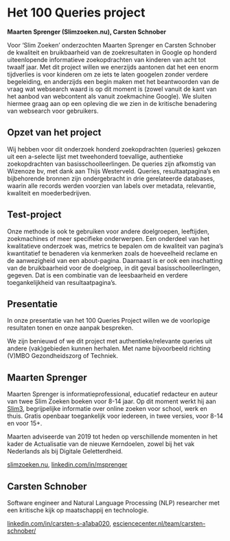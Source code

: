 # Het 100 Queries project

**Maarten Sprenger (Slimzoeken.nu), Carsten Schnober**

Voor ‘Slim Zoeken’ onderzochten Maarten Sprenger en Carsten Schnober de
kwaliteit en bruikbaarheid van de zoekresultaten in Google op honderd
uiteenlopende informatieve zoekopdrachten van kinderen van acht tot twaalf
jaar. Met dit project willen we enerzijds aantonen dat het een enorm
tijdverlies is voor kinderen om ze iets te laten googelen zonder verdere
begeleiding, en anderzijds een begin maken met het beantwoorden van de vraag
wat websearch waard is op dit moment is (zowel vanuit de kant van het aanbod
van webcontent als vanuit zoekmachine Google). We sluiten hiermee graag aan op
een opleving die we zien in de kritische benadering van websearch voor
gebruikers.

## Opzet van het project

Wij hebben voor dit onderzoek honderd zoekopdrachten (queries) gekozen uit een
a-selecte lijst met tweehonderd toevallige, authentieke zoekopdrachten van
basisschoolleerlingen. De queries zijn afkomstig van Wizenoze bv, met dank aan
Thijs Westerveld. Queries, resultaatpagina’s en bijbehorende bronnen zijn
ondergebracht in drie gerelateerde databases, waarin alle records werden
voorzien van labels over metadata, relevantie, kwaliteit en moederbedrijven.

## Test-project

Onze methode is ook te gebruiken voor andere doelgroepen, leeftijden,
zoekmachines of meer specifieke onderwerpen. Een onderdeel van het
kwalitatieve onderzoek was, metrics te bepalen om de kwaliteit van pagina’s
kwantitatief te benaderen via kenmerken zoals de hoeveelheid reclame en de
aanwezigheid van een about-pagina. Daarnaast is er ook een inschatting van de
bruikbaarheid voor de doelgroep, in dit geval basisschoolleerlingen, gegeven.
Dat is een combinatie van de leesbaarheid en verdere toegankelijkheid van
resultaatpagina’s.

## Presentatie

In onze presentatie van het 100 Queries Project willen we de voorlopige
resultaten tonen en onze aanpak bespreken.

We zijn benieuwd of we dit project met authentieke/relevante queries uit
andere (vak)gebieden kunnen herhalen. Met name bijvoorbeeld richting (V)MBO
Gezondheidszorg of Techniek.

## Maarten Sprenger

Maarten Sprenger is informatieprofessional, educatief redacteur en auteur van
twee Slim Zoeken boeken voor 8-14 jaar. Op dit moment werkt hij aan
[Slim3](https://www.slimzoeken.nu/slim3uitleg), begrijpelijke informatie over
online zoeken voor school, werk en thuis. Gratis openbaar toegankelijk voor
iedereen, in twee versies, voor 8-14 en voor 15+.

Maarten adviseerde van 2019 tot heden op verschillende momenten in het kader
de Actualisatie van de nieuwe Kerndoelen, zowel bij het vak Nederlands als bij
Digitale Geletterdheid.

[slimzoeken.nu](https://www.slimzoeken.nu/), 
[linkedin.com/in/msprenger](https://www.linkedin.com/in/msprenger/?locale=nl_NL)

## Carsten Schnober

Software engineer and Natural Language Processing (NLP) researcher met een kritische kijk op maatschappij en technologie.

[linkedin.com/in/carsten-s-a1aba020](https://www.linkedin.com/in/carsten-s-a1aba020/),
[esciencecenter.nl/team/carsten-schnober/](https://www.esciencecenter.nl/team/carsten-schnober/)
